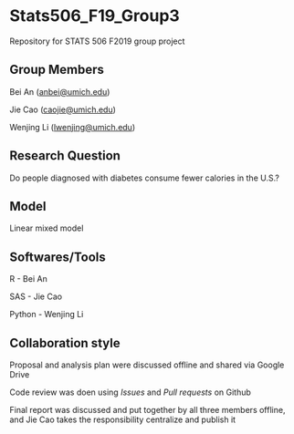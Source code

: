 # Stats506_F19_Group3

Repository for STATS 506 F2019 group project

## Group Members

Bei An (anbei@umich.edu)  

Jie Cao (caojie@umich.edu)  

Wenjing Li (lwenjing@umich.edu)  

## Research Question

Do people diagnosed with diabetes consume fewer calories in the U.S.? 

## Model

Linear mixed model

## Softwares/Tools

R - Bei An  

SAS - Jie Cao  

Python - Wenjing Li  

## Collaboration style

Proposal and analysis plan were discussed offline and shared via Google Drive

Code review was doen using *Issues* and *Pull requests* on Github

Final report was discussed and put together by all three members offline, and Jie Cao takes the responsibility centralize and publish it
